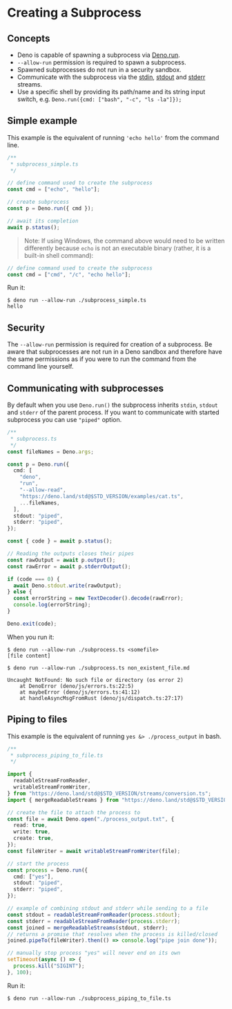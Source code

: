 # Creating a Subprocess

## Concepts

- Deno is capable of spawning a subprocess via
  [Deno.run](https://doc.deno.land/deno/stable/~/Deno.run).
- `--allow-run` permission is required to spawn a subprocess.
- Spawned subprocesses do not run in a security sandbox.
- Communicate with the subprocess via the
  [stdin](https://doc.deno.land/deno/stable/~/Deno.stdin),
  [stdout](https://doc.deno.land/deno/stable/~/Deno.stdout) and
  [stderr](https://doc.deno.land/deno/stable/~/Deno.stderr) streams.
- Use a specific shell by providing its path/name and its string input switch,
  e.g. `Deno.run({cmd: ["bash", "-c", "ls -la"]});`

## Simple example

This example is the equivalent of running `'echo hello'` from the command line.

```ts
/**
 * subprocess_simple.ts
 */

// define command used to create the subprocess
const cmd = ["echo", "hello"];

// create subprocess
const p = Deno.run({ cmd });

// await its completion
await p.status();
```

> Note: If using Windows, the command above would need to be written differently
> because `echo` is not an executable binary (rather, it is a built-in shell
> command):

```ts
// define command used to create the subprocess
const cmd = ["cmd", "/c", "echo hello"];
```

Run it:

```shell
$ deno run --allow-run ./subprocess_simple.ts
hello
```

## Security

The `--allow-run` permission is required for creation of a subprocess. Be aware
that subprocesses are not run in a Deno sandbox and therefore have the same
permissions as if you were to run the command from the command line yourself.

## Communicating with subprocesses

By default when you use `Deno.run()` the subprocess inherits `stdin`, `stdout`
and `stderr` of the parent process. If you want to communicate with started
subprocess you can use `"piped"` option.

```ts
/**
 * subprocess.ts
 */
const fileNames = Deno.args;

const p = Deno.run({
  cmd: [
    "deno",
    "run",
    "--allow-read",
    "https://deno.land/std@$STD_VERSION/examples/cat.ts",
    ...fileNames,
  ],
  stdout: "piped",
  stderr: "piped",
});

const { code } = await p.status();

// Reading the outputs closes their pipes
const rawOutput = await p.output();
const rawError = await p.stderrOutput();

if (code === 0) {
  await Deno.stdout.write(rawOutput);
} else {
  const errorString = new TextDecoder().decode(rawError);
  console.log(errorString);
}

Deno.exit(code);
```

When you run it:

```shell
$ deno run --allow-run ./subprocess.ts <somefile>
[file content]

$ deno run --allow-run ./subprocess.ts non_existent_file.md

Uncaught NotFound: No such file or directory (os error 2)
    at DenoError (deno/js/errors.ts:22:5)
    at maybeError (deno/js/errors.ts:41:12)
    at handleAsyncMsgFromRust (deno/js/dispatch.ts:27:17)
```

## Piping to files

This example is the equivalent of running `yes &> ./process_output` in bash.

```ts
/**
 * subprocess_piping_to_file.ts
 */

import {
  readableStreamFromReader,
  writableStreamFromWriter,
} from "https://deno.land/std@$STD_VERSION/streams/conversion.ts";
import { mergeReadableStreams } from "https://deno.land/std@$STD_VERSION/streams/merge.ts";

// create the file to attach the process to
const file = await Deno.open("./process_output.txt", {
  read: true,
  write: true,
  create: true,
});
const fileWriter = await writableStreamFromWriter(file);

// start the process
const process = Deno.run({
  cmd: ["yes"],
  stdout: "piped",
  stderr: "piped",
});

// example of combining stdout and stderr while sending to a file
const stdout = readableStreamFromReader(process.stdout);
const stderr = readableStreamFromReader(process.stderr);
const joined = mergeReadableStreams(stdout, stderr);
// returns a promise that resolves when the process is killed/closed
joined.pipeTo(fileWriter).then(() => console.log("pipe join done"));

// manually stop process "yes" will never end on its own
setTimeout(async () => {
  process.kill("SIGINT");
}, 100);
```

Run it:

```shell
$ deno run --allow-run ./subprocess_piping_to_file.ts
```
